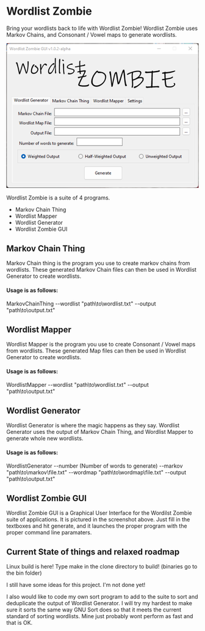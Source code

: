 # Wordlist Zombie
 Bring your wordlists back to life with Wordlist Zombie! Wordlist Zombie uses Markov Chains, and Consonant / Vowel maps to generate wordlists.

![Wordlist Zombie GUI](WordlistZombieScreenshot.png?raw=true)

Wordlist Zombie is a suite of 4 programs.

* Markov Chain Thing
* Wordlist Mapper
* Wordlist Generator
* Wordlist Zombie GUI

## Markov Chain Thing

Markov Chain thing is the program you use to create markov chains from wordlists.  These generated Markov Chain files can then be used in Wordlist Generator to create wordlists.

#### Usage is as follows:

MarkovChainThing --wordlist "path\to\wordlist.txt" --output "path\to\output.txt"

## Wordlist Mapper

Wordlist Mapper is the program you use to create Consonant / Vowel maps from wordlists.  These generated Map files can then be used in Wordlist Generator to create wordlists.

#### Usage is as follows:

WordlistMapper --wordlist "path\to\wordlist.txt" --output "path\to\output.txt"

## Wordlist Generator

Wordlist Generator is where the magic happens as they say.  Wordlist Generator uses the output of Markov Chain Thing, and Wordlist Mapper to generate whole new wordlists.

#### Usage is as follows:

WordlistGenerator --number (Number of words to generate) --markov "path\to\markov\file.txt" --wordmap "path\to\wordmap\file.txt" --output "path\to\output.txt"

## Wordlist Zombie GUI

Wordlist Zombie GUI is a Graphical User Interface for the Wordilst Zombie suite of applications.  It is pictured in the screenshot above.  Just fill in the textboxes and hit generate, and it launches the proper program with the proper command line paramaters.

## Current State of things and relaxed roadmap

Linux build is here!  Type make in the clone directory to build! (binaries go to the bin folder)

I still have some ideas for this project.  I'm not done yet!

I also would like to code my own sort program to add to the suite to sort and deduplicate the output of Wordlist Generator.  I will try my hardest to make sure it sorts the same way GNU Sort does so that it meets the current standard of sorting wordlists.  Mine just probably wont perform as fast and that is OK.
